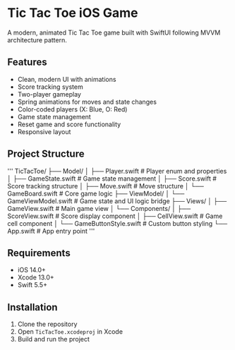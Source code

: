 # Tic Tac Toe iOS Game

A modern, animated Tic Tac Toe game built with SwiftUI following MVVM architecture pattern.

## Features

- Clean, modern UI with animations
- Score tracking system
- Two-player gameplay
- Spring animations for moves and state changes
- Color-coded players (X: Blue, O: Red)
- Game state management
- Reset game and score functionality
- Responsive layout

## Project Structure
'''
TicTacToe/
├── Model/
│   ├── Player.swift         # Player enum and properties
│   ├── GameState.swift      # Game state management
│   ├── Score.swift          # Score tracking structure
│   ├── Move.swift          # Move structure
│   └── GameBoard.swift      # Core game logic
├── ViewModel/
│   └── GameViewModel.swift  # Game state and UI logic bridge
├── Views/
│   ├── GameView.swift       # Main game view
│   └── Components/
│       ├── ScoreView.swift      # Score display component
│       ├── CellView.swift       # Game cell component
│       └── GameButtonStyle.swift # Custom button styling
└── App.swift               # App entry point
'''
## Requirements

- iOS 14.0+
- Xcode 13.0+
- Swift 5.5+

## Installation

1. Clone the repository
2. Open `TicTacToe.xcodeproj` in Xcode
3. Build and run the project
